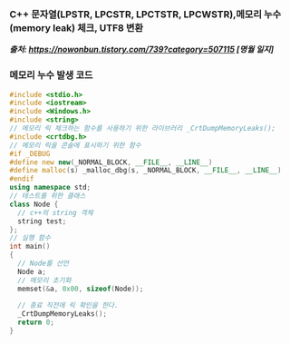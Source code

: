 ### C++ 문자열(LPSTR, LPCSTR, LPCTSTR, LPCWSTR),메모리 누수(memory leak) 체크, UTF8 변환    
***출처: https://nowonbun.tistory.com/739?category=507115 [명월 일지]***  

### 메모리 누수 발생 코드
```c++
#include <stdio.h>  
#include <iostream>
#include <Windows.h>
#include <string>
// 메모리 릭 체크하는 함수를 사용하기 위한 라이브러리 _CrtDumpMemoryLeaks();
#include <crtdbg.h>
// 메모리 릭을 콘솔에 표시하기 위한 함수
#if _DEBUG 
#define new new(_NORMAL_BLOCK, __FILE__, __LINE__) 
#define malloc(s) _malloc_dbg(s, _NORMAL_BLOCK, __FILE__, __LINE__) 
#endif
using namespace std;
// 테스트를 위한 클래스
class Node {
  // c++의 string 객체
  string test;
};
// 실행 함수
int main()
{
  // Node를 선언
  Node a;
  // 메모리 초기화
  memset(&a, 0x00, sizeof(Node));
  
  // 종료 직전에 릭 확인을 한다.
  _CrtDumpMemoryLeaks();
  return 0;
}
```

